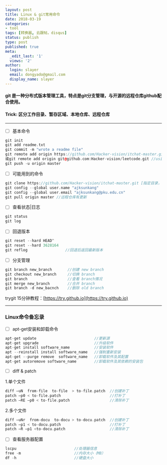 ```yaml
---
layout: post
title: Linux & git常用命令
date: 2018-03-19
categories:
- tool
tags: [转换器, 云跟帖，disqus]
status: publish
type: post
published: true
meta:
  _edit_last: '1'
  views: '2'
author:
  login: slayer
  email: dongyado@gmail.com
  display_name: slayer
---
```


#### git 是一种分布式版本管理工具，特点是git分支管理，与开源的远程仓库github配合使用。

#### Trick: 区分工作目录、暂存区域、本地仓库、远程仓库
---

- [ ] 基本命令

```cpp
git init
git add readme.txt
git commit -m "wrote a readme file"
git remote add origin https://github.com/Hacker-vision/itchat-master.git //using https
或git remote add origin git@github.com:Hacker-vision/leetcode.git //using ssh,可能会遇到publickey的问题
git push -u origin master 
```
- [ ] 可能用到的命令

```cpp
git clone https://github.com/Hacker-vision/itchat-master.git [指定目录，缺省会创建与远程仓库名相同的目录名]
git config --global user.name "ajksunkang"
git config --global user.email "ajksunkang@pku.edu.cn"
git pull origin master //远程仓库有更新
```
- [ ] 查看状态|日志

```cpp
git status
git log
```
- [ ] 回退版本

```cpp
git reset --hard HEAD^
git reset --hard 3628164
git reflog                 //回退后返回最新版本
```
- [ ] 分支管理

```cpp
git branch new_branch       //创建 new branch
git checkout new_branch     //切换 branch
git branch                  //查看 branch情况
git merge new_branch        //合并 branch
git branch -d new_bacnch    //删除 old branch
```

trygit 15分钟教程：[https://try.github.io](https://try.github.io)

---
### Linux命令备忘录

- [ ] apt-get安装和卸载命令

```cpp
apt-get update                          //更新源
apt-get upgrade                         //升级软件
apt-get install software_name           //安装软件
apt --reinstall install software_name   //强制重新安装
apt-get --purge remove  software_name   //卸载软件及其配置
apt-get autoremove software_name        //卸载软件及其依赖的安装包
```
- [ ] diff & patch

1.单个文件
```cpp
diff –uN  from-file  to-file  > to-file.patch  //创建补丁
patch –p0 < to-file.patch                      //打补丁
patch –RE –p0 < to-file.patch                  //清除补丁
```
2.多个文件
```cpp
diff –uNr  from-docu  to-docu > to-docu.patch  //创建补丁
patch –p1 < to-docu.patch                      //打补丁
patch –R –p1 <to-docu.patch                    //清除补丁
```

- [ ] 查看服务器配置

```cpp
lscpu                          //处理器信息
free -m                        //内存大小（MB）
df -h                          //硬盘大小
```
